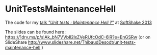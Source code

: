 UnitTestsMaintenanceHell
========================

The code for my [talk *"Unit tests : Maintenance Hell ?"*](http://soft-shake.ch/2013/program/sessions/13_microsoft/2013/10/24/08-tests-unitaires-maintenance-hell.html) at [SoftShake 2013](http://soft-shake.ch/2013/en/) 

The slides can be found here : https://1drv.ms/p/s!Ak_bN7VVbIl2lxZVeRUfcOdC-6lR?e=EnGSRw (or on SlideShare http://www.slideshare.net/ThibaudDesodt/unit-tests-maintenance-hell )



